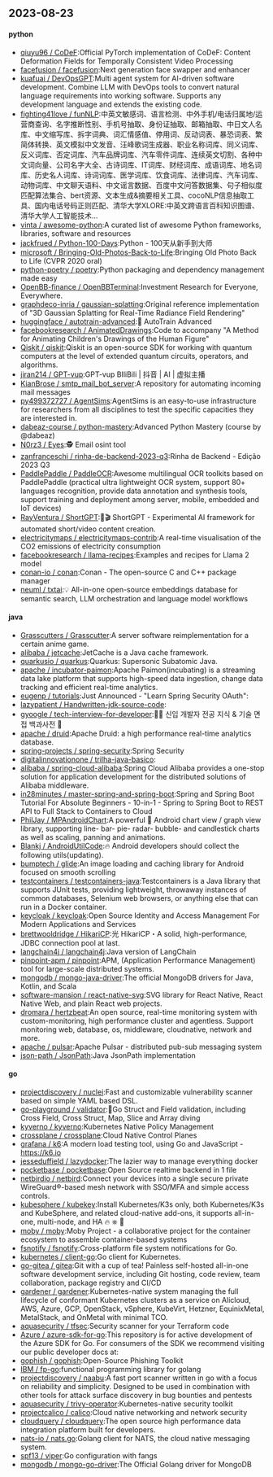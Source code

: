 ## 2023-08-23

#### python
* [qiuyu96 / CoDeF](https://github.com/qiuyu96/CoDeF):Official PyTorch implementation of CoDeF: Content Deformation Fields for Temporally Consistent Video Processing
* [facefusion / facefusion](https://github.com/facefusion/facefusion):Next generation face swapper and enhancer
* [kuafuai / DevOpsGPT](https://github.com/kuafuai/DevOpsGPT):Multi agent system for AI-driven software development. Combine LLM with DevOps tools to convert natural language requirements into working software. Supports any development language and extends the existing code.
* [fighting41love / funNLP](https://github.com/fighting41love/funNLP):中英文敏感词、语言检测、中外手机/电话归属地/运营商查询、名字推断性别、手机号抽取、身份证抽取、邮箱抽取、中日文人名库、中文缩写库、拆字词典、词汇情感值、停用词、反动词表、暴恐词表、繁简体转换、英文模拟中文发音、汪峰歌词生成器、职业名称词库、同义词库、反义词库、否定词库、汽车品牌词库、汽车零件词库、连续英文切割、各种中文词向量、公司名字大全、古诗词库、IT词库、财经词库、成语词库、地名词库、历史名人词库、诗词词库、医学词库、饮食词库、法律词库、汽车词库、动物词库、中文聊天语料、中文谣言数据、百度中文问答数据集、句子相似度匹配算法集合、bert资源、文本生成&摘要相关工具、cocoNLP信息抽取工具、国内电话号码正则匹配、清华大学XLORE:中英文跨语言百科知识图谱、清华大学人工智能技术…
* [vinta / awesome-python](https://github.com/vinta/awesome-python):A curated list of awesome Python frameworks, libraries, software and resources
* [jackfrued / Python-100-Days](https://github.com/jackfrued/Python-100-Days):Python - 100天从新手到大师
* [microsoft / Bringing-Old-Photos-Back-to-Life](https://github.com/microsoft/Bringing-Old-Photos-Back-to-Life):Bringing Old Photo Back to Life (CVPR 2020 oral)
* [python-poetry / poetry](https://github.com/python-poetry/poetry):Python packaging and dependency management made easy
* [OpenBB-finance / OpenBBTerminal](https://github.com/OpenBB-finance/OpenBBTerminal):Investment Research for Everyone, Everywhere.
* [graphdeco-inria / gaussian-splatting](https://github.com/graphdeco-inria/gaussian-splatting):Original reference implementation of "3D Gaussian Splatting for Real-Time Radiance Field Rendering"
* [huggingface / autotrain-advanced](https://github.com/huggingface/autotrain-advanced):🤗 AutoTrain Advanced
* [facebookresearch / AnimatedDrawings](https://github.com/facebookresearch/AnimatedDrawings):Code to accompany "A Method for Animating Children's Drawings of the Human Figure"
* [Qiskit / qiskit](https://github.com/Qiskit/qiskit):Qiskit is an open-source SDK for working with quantum computers at the level of extended quantum circuits, operators, and algorithms.
* [jiran214 / GPT-vup](https://github.com/jiran214/GPT-vup):GPT-vup BIliBili | 抖音 | AI | 虚拟主播
* [KianBrose / smtp_mail_bot_server](https://github.com/KianBrose/smtp_mail_bot_server):A repository for automating incoming mail messages
* [py499372727 / AgentSims](https://github.com/py499372727/AgentSims):AgentSims is an easy-to-use infrastructure for researchers from all disciplines to test the specific capacities they are interested in.
* [dabeaz-course / python-mastery](https://github.com/dabeaz-course/python-mastery):Advanced Python Mastery (course by @dabeaz)
* [N0rz3 / Eyes](https://github.com/N0rz3/Eyes):🕵️ Email osint tool
* [zanfranceschi / rinha-de-backend-2023-q3](https://github.com/zanfranceschi/rinha-de-backend-2023-q3):Rinha de Backend - Edição 2023 Q3
* [PaddlePaddle / PaddleOCR](https://github.com/PaddlePaddle/PaddleOCR):Awesome multilingual OCR toolkits based on PaddlePaddle (practical ultra lightweight OCR system, support 80+ languages recognition, provide data annotation and synthesis tools, support training and deployment among server, mobile, embedded and IoT devices)
* [RayVentura / ShortGPT](https://github.com/RayVentura/ShortGPT):🚀🎬 ShortGPT - Experimental AI framework for automated short/video content creation.
* [electricitymaps / electricitymaps-contrib](https://github.com/electricitymaps/electricitymaps-contrib):A real-time visualisation of the CO2 emissions of electricity consumption
* [facebookresearch / llama-recipes](https://github.com/facebookresearch/llama-recipes):Examples and recipes for Llama 2 model
* [conan-io / conan](https://github.com/conan-io/conan):Conan - The open-source C and C++ package manager
* [neuml / txtai](https://github.com/neuml/txtai):💡 All-in-one open-source embeddings database for semantic search, LLM orchestration and language model workflows

#### java
* [Grasscutters / Grasscutter](https://github.com/Grasscutters/Grasscutter):A server software reimplementation for a certain anime game.
* [alibaba / jetcache](https://github.com/alibaba/jetcache):JetCache is a Java cache framework.
* [quarkusio / quarkus](https://github.com/quarkusio/quarkus):Quarkus: Supersonic Subatomic Java.
* [apache / incubator-paimon](https://github.com/apache/incubator-paimon):Apache Paimon(incubating) is a streaming data lake platform that supports high-speed data ingestion, change data tracking and efficient real-time analytics.
* [eugenp / tutorials](https://github.com/eugenp/tutorials):Just Announced - "Learn Spring Security OAuth":
* [lazypatient / Handwritten-jdk-source-code](https://github.com/lazypatient/Handwritten-jdk-source-code):
* [gyoogle / tech-interview-for-developer](https://github.com/gyoogle/tech-interview-for-developer):👶🏻 신입 개발자 전공 지식 & 기술 면접 백과사전 📖
* [apache / druid](https://github.com/apache/druid):Apache Druid: a high performance real-time analytics database.
* [spring-projects / spring-security](https://github.com/spring-projects/spring-security):Spring Security
* [digitalinnovationone / trilha-java-basico](https://github.com/digitalinnovationone/trilha-java-basico):
* [alibaba / spring-cloud-alibaba](https://github.com/alibaba/spring-cloud-alibaba):Spring Cloud Alibaba provides a one-stop solution for application development for the distributed solutions of Alibaba middleware.
* [in28minutes / master-spring-and-spring-boot](https://github.com/in28minutes/master-spring-and-spring-boot):Spring and Spring Boot Tutorial For Absolute Beginners - 10-in-1 - Spring to Spring Boot to REST API to Full Stack to Containers to Cloud
* [PhilJay / MPAndroidChart](https://github.com/PhilJay/MPAndroidChart):A powerful 🚀 Android chart view / graph view library, supporting line- bar- pie- radar- bubble- and candlestick charts as well as scaling, panning and animations.
* [Blankj / AndroidUtilCode](https://github.com/Blankj/AndroidUtilCode):🔥 Android developers should collect the following utils(updating).
* [bumptech / glide](https://github.com/bumptech/glide):An image loading and caching library for Android focused on smooth scrolling
* [testcontainers / testcontainers-java](https://github.com/testcontainers/testcontainers-java):Testcontainers is a Java library that supports JUnit tests, providing lightweight, throwaway instances of common databases, Selenium web browsers, or anything else that can run in a Docker container.
* [keycloak / keycloak](https://github.com/keycloak/keycloak):Open Source Identity and Access Management For Modern Applications and Services
* [brettwooldridge / HikariCP](https://github.com/brettwooldridge/HikariCP):光 HikariCP・A solid, high-performance, JDBC connection pool at last.
* [langchain4j / langchain4j](https://github.com/langchain4j/langchain4j):Java version of LangChain
* [pinpoint-apm / pinpoint](https://github.com/pinpoint-apm/pinpoint):APM, (Application Performance Management) tool for large-scale distributed systems.
* [mongodb / mongo-java-driver](https://github.com/mongodb/mongo-java-driver):The official MongoDB drivers for Java, Kotlin, and Scala
* [software-mansion / react-native-svg](https://github.com/software-mansion/react-native-svg):SVG library for React Native, React Native Web, and plain React web projects.
* [dromara / hertzbeat](https://github.com/dromara/hertzbeat):An open source, real-time monitoring system with custom-monitoring, high performance cluster and agentless. Support monitoring web, database, os, middleware, cloudnative, network and more.
* [apache / pulsar](https://github.com/apache/pulsar):Apache Pulsar - distributed pub-sub messaging system
* [json-path / JsonPath](https://github.com/json-path/JsonPath):Java JsonPath implementation

#### go
* [projectdiscovery / nuclei](https://github.com/projectdiscovery/nuclei):Fast and customizable vulnerability scanner based on simple YAML based DSL.
* [go-playground / validator](https://github.com/go-playground/validator):💯Go Struct and Field validation, including Cross Field, Cross Struct, Map, Slice and Array diving
* [kyverno / kyverno](https://github.com/kyverno/kyverno):Kubernetes Native Policy Management
* [crossplane / crossplane](https://github.com/crossplane/crossplane):Cloud Native Control Planes
* [grafana / k6](https://github.com/grafana/k6):A modern load testing tool, using Go and JavaScript - https://k6.io
* [jesseduffield / lazydocker](https://github.com/jesseduffield/lazydocker):The lazier way to manage everything docker
* [pocketbase / pocketbase](https://github.com/pocketbase/pocketbase):Open Source realtime backend in 1 file
* [netbirdio / netbird](https://github.com/netbirdio/netbird):Connect your devices into a single secure private WireGuard®-based mesh network with SSO/MFA and simple access controls.
* [kubesphere / kubekey](https://github.com/kubesphere/kubekey):Install Kubernetes/K3s only, both Kubernetes/K3s and KubeSphere, and related cloud-native add-ons, it supports all-in-one, multi-node, and HA 🔥 ⎈ 🐳
* [moby / moby](https://github.com/moby/moby):Moby Project - a collaborative project for the container ecosystem to assemble container-based systems
* [fsnotify / fsnotify](https://github.com/fsnotify/fsnotify):Cross-platform file system notifications for Go.
* [kubernetes / client-go](https://github.com/kubernetes/client-go):Go client for Kubernetes.
* [go-gitea / gitea](https://github.com/go-gitea/gitea):Git with a cup of tea! Painless self-hosted all-in-one software development service, including Git hosting, code review, team collaboration, package registry and CI/CD
* [gardener / gardener](https://github.com/gardener/gardener):Kubernetes-native system managing the full lifecycle of conformant Kubernetes clusters as a service on Alicloud, AWS, Azure, GCP, OpenStack, vSphere, KubeVirt, Hetzner, EquinixMetal, MetalStack, and OnMetal with minimal TCO.
* [aquasecurity / tfsec](https://github.com/aquasecurity/tfsec):Security scanner for your Terraform code
* [Azure / azure-sdk-for-go](https://github.com/Azure/azure-sdk-for-go):This repository is for active development of the Azure SDK for Go. For consumers of the SDK we recommend visiting our public developer docs at:
* [gophish / gophish](https://github.com/gophish/gophish):Open-Source Phishing Toolkit
* [IBM / fp-go](https://github.com/IBM/fp-go):functional programming library for golang
* [projectdiscovery / naabu](https://github.com/projectdiscovery/naabu):A fast port scanner written in go with a focus on reliability and simplicity. Designed to be used in combination with other tools for attack surface discovery in bug bounties and pentests
* [aquasecurity / trivy-operator](https://github.com/aquasecurity/trivy-operator):Kubernetes-native security toolkit
* [projectcalico / calico](https://github.com/projectcalico/calico):Cloud native networking and network security
* [cloudquery / cloudquery](https://github.com/cloudquery/cloudquery):The open source high performance data integration platform built for developers.
* [nats-io / nats.go](https://github.com/nats-io/nats.go):Golang client for NATS, the cloud native messaging system.
* [spf13 / viper](https://github.com/spf13/viper):Go configuration with fangs
* [mongodb / mongo-go-driver](https://github.com/mongodb/mongo-go-driver):The Official Golang driver for MongoDB
